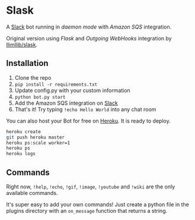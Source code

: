 # Slask
A [Slack](https://slack.com/) bot running in *daemon mode* with *Amazon SQS* integration.

Original version using *Flask* and *Outgoing WebHooks* integration by [llimllib/slask](https://github.com/llimllib/slask).

## Installation

1. Clone the repo
2. `pip install -r requirements.txt`
3. Update config.py with your custom information
3. `python bot.py start`
4. Add the Amazon SQS integration on [Slack](https://slack.com)
5. That's it! Try typing `!echo Hello World` into any chat room

You can also host your Bot for free on [Heroku](http://heroku.com). It is ready to deploy.
```bash
heroku create
git push heroku master
heroku ps:scale worker=1
heroku ps
heroku logs
```

## Commands

Right now, `!help`, `!echo`, `!gif`, `!image`, `!youtube` and `!wiki` are the only available commands.

It's super easy to add your own commands! Just create a python file in the plugins directory with an `on_message` function that returns a string.
